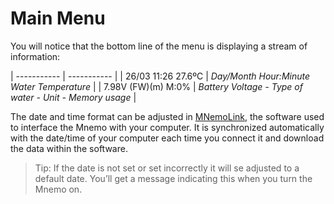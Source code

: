# Main Menu

You will notice that the bottom line of the menu is displaying a stream of  information:

| ----------- | ----------- |
| 26/03 11:26 27.6ºC | _Day/Month  Hour:Minute Water Temperature_ |
| 7.98V (FW)(m) M:0% | _Battery Voltage  - Type of water - Unit - Memory usage_ |

 
The date and time format can be adjusted in [MNemoLink](https://www.arianesline.com/mnemo/), the software used to interface the Mnemo with your computer. 
It is synchronized automatically with the date/time of your computer each time you connect it and download the data within the software.
>Tip: If the date is not set or set incorrectly it will se adjusted to a default date. You’ll get a message indicating this when you turn the Mnemo on.